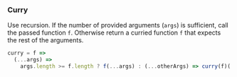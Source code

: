 ### Curry

Use recursion.
If the number of provided arguments (`args`) is sufficient, call the passed function `f`.
Otherwise return a curried function `f` that expects the rest of the arguments.

```js
curry = f =>
  (...args) =>
    args.length >= f.length ? f(...args) : (...otherArgs) => curry(f)(...args, ...otherArgs)
```
